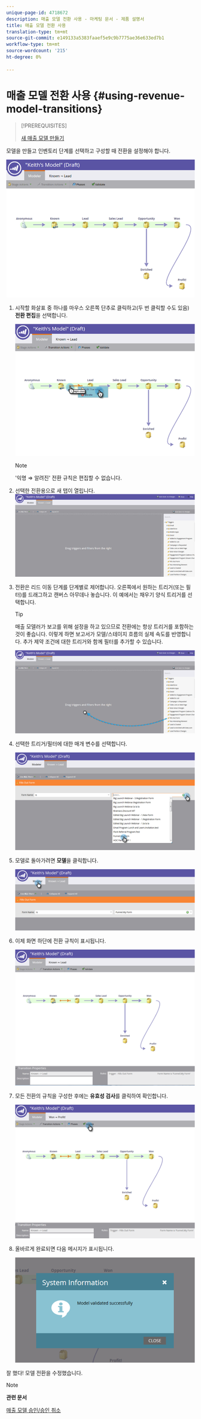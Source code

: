 ```yaml
---
unique-page-id: 4718672
description: 매출 모델 전환 사용 - 마케팅 문서 - 제품 설명서
title: 매출 모델 전환 사용
translation-type: tm+mt
source-git-commit: e149133a5383faaef5e9c9b7775ae36e633ed7b1
workflow-type: tm+mt
source-wordcount: '215'
ht-degree: 0%

---
```



# 매출 모델 전환 사용 {#using-revenue-model-transitions}

>[!PREREQUISITES]
>
>[새 매출 모델 만들기](create-a-new-revenue-model.md)

모델을 만들고 인벤토리 단계를 선택하고 구성할 때 전환을 설정해야 합니다.

![](assets/one-2.png)

1. 시작할 화살표 중 하나를 마우스 오른쪽 단추로 클릭하고(두 번 클릭할 수도 있음) **전환 편집**&#x200B;을 선택합니다.

   ![](assets/two-2.png)

   >[!NOTE]
   >
   >&#39;익명 ⇒ 알려진&#39; 전환 규칙은 편집할 수 없습니다.

1. 선택한 전환용으로 새 탭이 열립니다.   ![](assets/three-1.png)
1. 전환은 리드 이동 단계를 단계별로 제어합니다. 오른쪽에서 원하는 트리거(또는 필터)를 드래그하고 캔버스 아무데나 놓습니다. 이 예에서는 채우기 양식 트리거를 선택합니다.

   >[!TIP]
   >
   >매출 모델러가 보고를 위해 설정을 하고 있으므로 전환에는 항상 트리거를 포함하는 것이 좋습니다. 이렇게 하면 보고서가 모델/스테이지 흐름의 실제 속도를 반영합니다. 추가 제약 조건에 대한 트리거와 함께 필터를 추가할 수 있습니다.

   ![](assets/four-2.png)

1. 선택한 트리거/필터에 대한 매개 변수를 선택합니다.

   ![](assets/five-2.png)

1. 모델로 돌아가려면 **모델**&#x200B;을 클릭합니다.

   ![](assets/six.png)

1. 이제 화면 하단에 전환 규칙이 표시됩니다.

   ![](assets/seven.png)

1. 모든 전환의 규칙을 구성한 후에는 **유효성 검사**&#x200B;를 클릭하여 확인합니다.

   ![](assets/eight.png)

1. 올바르게 완료되면 다음 메시지가 표시됩니다.

   ![](assets/nine.png)

잘 했다! 모델 전환을 수정했습니다.

>[!NOTE]
>
>**관련 문서**
>
>[매출 모델 승인/승인 취소](approve-unapprove-a-revenue-model.md)

